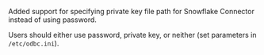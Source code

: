 Added support for specifying private key file path for Snowflake Connector instead of using password.

Users should either use password, private key, or neither (set parameters in `/etc/odbc.ini`).
